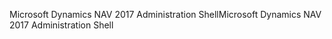 <span data-ttu-id="34472-101">Microsoft Dynamics NAV 2017 Administration Shell</span><span class="sxs-lookup"><span data-stu-id="34472-101">Microsoft Dynamics NAV 2017 Administration Shell</span></span>